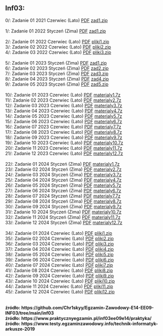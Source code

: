 <h2>Inf03:</h2>
    0/:  Zadanie 01 2021 Czerwiec (Lato) <a href="./0/egzamin.pdf" target="_blank">PDF</a> <a href="./0/zad1.zip" download="">zad1.zip</a> <br>
    <br>
    1/:  Zadanie 01 2022 Styczeń (Zima) <a href="./1/egzamin.pdf"target="_blank">PDF</a> <a href="./1/zad1.zip" download="">zad1.zip</a><br>
    <br>
    2/:  Zadanie 01 2022 Czerwiec (Lato) <a href="./2/egzamin.pdf"target="_blank">PDF</a> <a href="./2/pliki1.zip" download="">pliki1.zip</a><br>
    3/:  Zadanie 02 2022 Czerwiec (Lato) <a href="./3/egzamin.pdf"target="_blank">PDF</a> <a href="./3/pliki2.zip" download="">pliki2.zip</a><br>
    4/:  Zadanie 03 2022 Czerwiec (Lato) <a href="./4/egzamin.pdf"target="_blank">PDF</a> <a href="./4/pliki3.zip" download="">pliki3.zip</a><br>
    <br>
    5/:  Zadanie 01 2023 Styczeń (Zima) <a href="./5/egzamin.pdf"target="_blank">PDF</a> <a href="./5/zad1.zip" download="">zad1.zip</a><br>
    6/:  Zadanie 02 2023 Styczeń (Zima) <a href="./6/egzamin.pdf"target="_blank">PDF</a> <a href="./6/zad2.zip" download="">zad2.zip</a><br>
    7/:  Zadanie 03 2023 Styczeń (Zima) <a href="./7/egzamin.pdf"target="_blank">PDF</a> <a href="./7/zad3.zip" download="">zad3.zip</a><br>
    8/:  Zadanie 04 2023 Styczeń (Zima) <a href="./8/egzamin.pdf"target="_blank">PDF</a> <a href="./8/zad4.zip" download="">zad4.zip</a><br>
    9/:  Zadanie 05 2023 Styczeń (Zima) <a href="./9/egzamin.pdf"target="_blank">PDF</a> <a href="./9/zad5.zip" download="">zad5.zip</a><br>
    <br>
    10/: Zadanie 01 2023 Czerwiec (Lato) <a href="./10/egzamin.pdf"target="_blank">PDF</a> <a href="./10/materialy1.7z" download="">materialy1.7z</a><br>
    11/: Zadanie 02 2023 Czerwiec (Lato) <a href="./11/egzamin.pdf"target="_blank">PDF</a> <a href="./11/materialy2.7z" download="">materialy2.7z</a><br>
    12/: Zadanie 03 2023 Czerwiec (Lato) <a href="./12/egzamin.pdf"target="_blank">PDF</a> <a href="./12/materialy3.7z" download="">materialy3.7z</a><br>
    13/: Zadanie 04 2023 Czerwiec (Lato) <a href="./13/egzamin.pdf"target="_blank">PDF</a> <a href="./13/materialy4.7z" download="">materialy4.7z</a><br>
    14/: Zadanie 05 2023 Czerwiec (Lato) <a href="./14/egzamin.pdf"target="_blank">PDF</a> <a href="./14/materialy5.7z" download="">materialy5.7z</a><br>
    15/: Zadanie 06 2023 Czerwiec (Lato) <a href="./15/egzamin.pdf"target="_blank">PDF</a> <a href="./15/materialy6.7z" download="">materialy6.7z</a><br>
    16/: Zadanie 07 2023 Czerwiec (Lato) <a href="./16/egzamin.pdf"target="_blank">PDF</a> <a href="./16/materialy7.7z" download="">materialy7.7z</a><br>
    17/: Zadanie 08 2023 Czerwiec (Lato) <a href="./17/egzamin.pdf"target="_blank">PDF</a> <a href="./17/materialy8.7z" download="">materialy8.7z</a><br>
    18/: Zadanie 09 2023 Czerwiec (Lato) <a href="./18/egzamin.pdf"target="_blank">PDF</a> <a href="./18/materialy9.7z" download="">materialy9.7z</a><br>
    19/: Zadanie 10 2023 Czerwiec (Lato) <a href="./19/egzamin.pdf"target="_blank">PDF</a> <a href="./19/materialy10.7z" download="">materialy10.7z</a><br>
    20/: Zadanie 11 2023 Czerwiec (Lato) <a href="./20/egzamin.pdf"target="_blank">PDF</a> <a href="./20/materialy11.7z" download="">materialy11.7z</a><br>
    21/: Zadanie 12 2023 Czerwiec (Lato) <a href="./21/egzamin.pdf"target="_blank">PDF</a> <a href="./21/materialy12.7z" download="">materialy12.7z</a><br>
    <br>
    22/: Zadanie 01 2024 Styczeń (Zima) <a href="./22/egzamin.pdf"target="_blank">PDF</a> <a href="./22/materialy1.7z" download="">materialy1.7z</a><br>
    23/: Zadanie 02 2024 Styczeń (Zima) <a href="./23/egzamin.pdf"target="_blank">PDF</a> <a href="./23/materialy2.7z" download="">materialy2.7z</a><br>
    24/: Zadanie 03 2024 Styczeń (Zima) <a href="./24/egzamin.pdf"target="_blank">PDF</a> <a href="./24/materialy3.7z" download="">materialy3.7z</a><br>
    25/: Zadanie 04 2024 Styczeń (Zima) <a href="./25/egzamin.pdf"target="_blank">PDF</a> <a href="./25/materialy4.7z" download="">materialy4.7z</a><br>
    26/: Zadanie 05 2024 Styczeń (Zima) <a href="./26/egzamin.pdf"target="_blank">PDF</a> <a href="./26/materialy5.7z" download="">materialy5.7z</a><br>
    27/: Zadanie 06 2024 Styczeń (Zima) <a href="./27/egzamin.pdf"target="_blank">PDF</a> <a href="./27/materialy6.7z" download="">materialy6.7z</a><br>
    28/: Zadanie 07 2024 Styczeń (Zima) <a href="./28/egzamin.pdf"target="_blank">PDF</a> <a href="./28/materialy7.7z" download="">materialy7.7z</a><br>
    29/: Zadanie 08 2024 Styczeń (Zima) <a href="./29/egzamin.pdf"target="_blank">PDF</a> <a href="./29/materialy8.7z" download="">materialy8.7z</a><br>
    30/: Zadanie 09 2024 Styczeń (Zima) <a href="./30/egzamin.pdf"target="_blank">PDF</a> <a href="./30/materialy9.7z" download="">materialy9.7z</a><br>
    31/: Zadanie 10 2024 Styczeń (Zima) <a href="./31/egzamin.pdf"target="_blank">PDF</a> <a href="./31/materialy10.7z" download="">materialy10.7z</a><br>
    32/: Zadanie 11 2024 Styczeń (Zima) <a href="./32/egzamin.pdf"target="_blank">PDF</a> <a href="./32/materialy11.7z" download="">materialy11.7z</a><br>
    33/: Zadanie 12 2024 Styczeń (Zima) <a href="./33/egzamin.pdf"target="_blank">PDF</a> <a href="./33/materialy12.7z" download="">materialy12.7z</a><br>
    <br>
    34/: Zadanie 01 2024 Czerwiec (Lato) <a href="./34/egzamin.pdf" target="_blank">PDF</a> <a href="./34/pliki1.zip" download="">pliki1.zip</a><br>
    35/: Zadanie 02 2024 Czerwiec (Lato) <a href="./35/egzamin.pdf" target="_blank">PDF</a> <a href="./35/pliki2.zip" download="">pliki2.zip</a><br>
    36/: Zadanie 03 2024 Czerwiec (Lato) <a href="./36/egzamin.pdf" target="_blank">PDF</a> <a href="./36/pliki3.zip" download="">pliki3.zip</a><br>
    37/: Zadanie 04 2024 Czerwiec (Lato) <a href="./37/egzamin.pdf" target="_blank">PDF</a> <a href="./37/pliki4.zip" download="">pliki4.zip</a><br>
    38/: Zadanie 05 2024 Czerwiec (Lato) <a href="./38/egzamin.pdf" target="_blank">PDF</a> <a href="./38/pliki5.zip" download="">pliki5.zip</a><br>
    39/: Zadanie 06 2024 Czerwiec (Lato) <a href="./39/egzamin.pdf" target="_blank">PDF</a> <a href="./39/pliki6.zip" download="">pliki6.zip</a><br>
    40/: Zadanie 07 2024 Czerwiec (Lato) <a href="./40/egzamin.pdf" target="_blank">PDF</a> <a href="./40/pliki7.zip" download="">pliki7.zip</a><br>
    41/: Zadanie 08 2024 Czerwiec (Lato) <a href="./41/egzamin.pdf" target="_blank">PDF</a> <a href="./41/pliki8.zip" download="">pliki8.zip</a><br>
    42/: Zadanie 09 2024 Czerwiec (Lato) <a href="./42/egzamin.pdf" target="_blank">PDF</a> <a href="./42/pliki9.zip" download="">pliki9.zip</a><br>
    43/: Zadanie 10 2024 Czerwiec (Lato) <a href="./43/egzamin.pdf" target="_blank">PDF</a> <a href="./43/pliki10.zip" download="">pliki10.zip</a><br>
    44/: Zadanie 11 2024 Czerwiec (Lato) <a href="./44/egzamin.pdf" target="_blank">PDF</a> <a href="./44/pliki11.zip" download="">pliki11.zip</a><br>
    45/: Zadanie 12 2024 Czerwiec (Lato) <a href="./45/egzamin.pdf" target="_blank">PDF</a> <a href="./45/pliki12.zip" download="">pliki12.zip</a><br>
<br><br>
<b>źródło: https://github.com/Chr1skyy/Egzamin-Zawodowy-E14-EE09-INF03/tree/main/inf03</b>
<br><b>źródło: https://www.praktycznyegzamin.pl/inf03ee09e14/praktyka/</b>
<br><b>źródło: https://www.testy.egzaminzawodowy.info/technik-informatyk-arkusze-2019</b>
